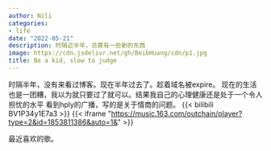 ```yaml
---
author: Nili
categories:
- life
date: "2022-05-21"
description: 时隔近半年，总算有一些新的东西
image: https://cdn.jsdelivr.net/gh/BeibHuang/cdn/p1.jpg
title: Be a kid, slow to judge
---
```


时隔半年，没有来看过博客。现在半年过去了。趁着域名被expire。
现在的生活也是一团糟，我以为就只要过了就可以。结果我自己的心理健康还是处于一个令人担忧的水平
看到hply的广播，写的是关于情商的问题。
{{< bilibili BV1P34y1E7a3 >}}
{{< iframe "https://music.163.com/outchain/player?type=2&id=1853811386&auto=1&" >}}

最近喜欢的歌。




